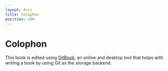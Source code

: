 ```yaml
---
layout: docs
title: Colophon
position: 200
---
```


# Colophon

This book is edited using [GitBook](https://www.gitbook.com/), an online and desktop tool that helps with writing a book by using Git as the storage backend.


